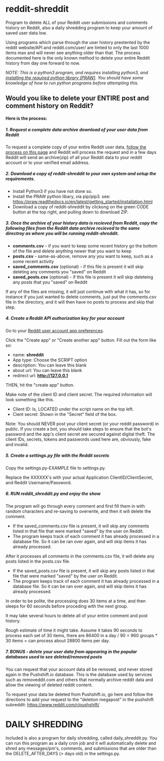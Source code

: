 # reddit-shreddit
Program to delete ALL of your Reddit user submissions and comments history on Reddit, also a daily shredding program to keep your amount of saved user data low.

Using programs which parse through the user history prestented by the reddit website/API and reddit.com/user/<myusername> are limted to only the last 1000 items max and will never see anything older than that.  The process documented here is the only known method to delete your entire Reddit history from day one forward to now.

*NOTE: This is a python3 program, and requires installing python3, and [installing the required python library (PRAW)](https://praw.readthedocs.io/en/latest/getting_started/installation.html).  You should have some knowledge of how to run python programs before attempting this.*

## Would you like to delete your ENTIRE post and comment history on Reddit?

#### Here is the process:

##### 1. Request a complete data archive download of your user data from Reddit
 
 To request a complete copy of your entire Reddit user data, [follow the process on this page](https://reddit.zendesk.com/hc/en-us/articles/360043048352-How-do-I-request-a-copy-of-my-Reddit-data-and-information-) and Reddit will process the request and in a few days Reddit will send an archive(zip) of all your Reddit data to your reddit account or to your verified email address.
 
##### 2. Download a copy of reddit-shreddit to your own system and setup the requirements.

- Install Python3 if you have not done so.
- Install the PRAW python libary, via pip/pip3.  see: https://praw.readthedocs.io/en/latest/getting_started/installation.html
- Download a copy of reddit-shreddit by clickong on the green CODE button at the top right, and pulling down to download ZIP.

 
##### 3. Once the archive of your history data is recieved from Reddit, copy the following files from the Reddit data archive recieved to the same directroy as where you will be running reddit-shreddit.
 
 * **comments.csv** - if you want to keep some recent history go the bottom of the file and delete anything newer that you want to keep
 * **posts.csv** - same-as-above, remove any you want to keep, such as a some recent activity
 * **saved_comments.csv** (optional) - if this file is present it will skip deleting any comments you "saved" on Reddit
 * **saved_posts.csv** (optional) - if this file is present it will skip deleteing any posts that you "saved" on Reddit

If any of the files are missing, it will just continue with what it has, so for instance if you just wanted to delete comments, just put the comments.csv file in the directory, and it will then have no posts to process and skip that step.
 
##### 4. Create a Reddit API authorization key for your account

Go to your [Reddit user account app preferences](https://www.reddit.com/prefs/apps). 

Click the "Create app" or "Create another app" button. Fill out the form like so:

* name: **shreddit**
* App type: Choose the SCRIPT option
* description: You can leave this blank
* about url: You can leave this blank
* redirect url: **http://127.0.0.1**

THEN, hit the "create app" button. 

Make note of the client ID and client secret. The required information will look something like this.

- Client ID: Is, LOCATED under the script name on the top left.
- Cient secret:  Shown in the "Secret" field of the box.

Note: You should NEVER post your client secret (or your reddit password) in public. If you create a bot, you should take steps to ensure that the bot's password and the app's client secret are secured against digital theft. The client IDs, secrets, tokens and passwords used here are, obviously, fake and invalid.

##### 5. Create a settings.py file with the Reddit secrets

Copy the settings.py-EXAMPLE file to settings.py.

Replace the XXXXXX's with your actual Application ClientID/ClientSecret, and Reddit Username/Password.

##### 6. RUN reddit_shreddit.py and enjoy the show

The program will go through every comment and first fill them in with random characters and re-saving to overwrite, and then it will delete the comment.

- If the saved_comments.csv file is present, it will skip any comments listed in that file that were marked "saved" by the user on Reddit.
- The program keeps track of each comment it has already processed in a database file.  So it can be ran over again, and will skip items it has already processed.

After it processes all comments in the comments.csv file, it will delete any posts listed in the posts.csv file.

- If the saved_posts.csv file is present, it will skip any posts listed in that file that were marked "saved" by the user on Reddit.
- The program keeps track of each comment it has already processed in a database file.  So it can be ran over again, and will skip items it has already processed.


In order to be polite, the processing does 30 items at a time, and then sleeps for 60 seconds before proceding with the next group.  

It may take several hours to delete all of your entire comment and post history. 

Rough estimate of time it might take.  Assume it takes 90 seconds to process each set of 30 items, there are 86400 in a day / 90 = 960 groups * 30 items = can process about 28800 items per day.

##### 7. BONUS - delete your user data from appearing in the popular databases used to see deleted/removed posts

You can request that your account data all be removed, and never stored again in the Pushshift.io database.  This is the database used by services such as removeddit.com and others that normally archive reddit data and allow the viewing of deleted reddit content.

To request your data be deleted from Pushshift.io, go here and follow the directions to add your request to the "deletion megapost" in the pushshift subreddit:
https://www.reddit.com/r/pushshift/

# DAILY SHREDDING

Included is also a program for daily shredding, called daily_shreddit.py.  You can run this program as a daily cron job and it will automatically delete and shred any messages/pm's, comments, and submissions that are older than the DELETE_AFTER_DAYS (> days old) in the settings.py.    
